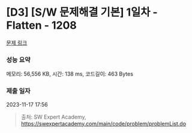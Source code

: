 # [D3] [S/W 문제해결 기본] 1일차 - Flatten - 1208 

[문제 링크](https://swexpertacademy.com/main/code/problem/problemDetail.do?contestProbId=AV139KOaABgCFAYh) 

### 성능 요약

메모리: 56,556 KB, 시간: 138 ms, 코드길이: 463 Bytes

### 제출 일자

2023-11-17 17:56



> 출처: SW Expert Academy, https://swexpertacademy.com/main/code/problem/problemList.do